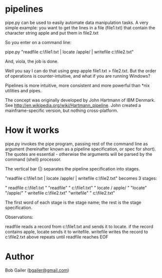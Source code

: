 pipelines
=========
pipe.py can be used to easily automate data manipulation tasks. A very simple example: you want to get the lines in a file (file1.txt) that contain the character string apple and put them in file2.txt

So you enter on a command line:

pipe.py "readfile c:\file1.txt | locate /apple/ | writefile c:\file2.txt"

And, viola, the job is done.

Well you say I can do that using grep apple file1.txt > file2.txt. But the order of operations is counter-intuitive, and what if you are running Windows?

Pipelines is more intuitive, more consistent and more powerful than *nix utilities and pipes.

The concept was originally developed by John Hartmann of IBM Denmark. See http://en.wikipedia.org/wiki/Hartmann_pipeline. John created a mainframe-specific version, but nothing cross-platform.

How it works
============
pipe.py invokes the pipe program, passing rest of the command line as argument (hereinafter known as a pipeline specification, or spec for short). The quotes are essential - otherwise the arguments will be parsed by the command (shell) processor.

The vertical bar (|) separates the pipeline specification into stages.

"readfile c:\file1.txt | locate /apple/ | writefile c:\file2.txt" becomes 3 stages:

"  readfile c:\file1.txt " "readfile" " c:\file1.txt"
"  locate / apple/ " "locate" "/apple/"
"  writefile c:\file2.txt" "writefile" " c:\file2.txt"

The first word of each stage is the stage name; the rest is the stage specification.

Observations:

readfile reads a record from c:\file1.txt and sends it to locate.
if the record contains apple, locate sends it to writefile.
writefile writes the record to c:\file2.txt
above repeats until readfile reaches EOF 

Author
======
Bob Gailer (bgailer@gmail.com)
